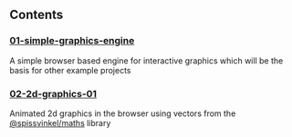 ## Contents

### [01-simple-graphics-engine](/examples/01-simple-graphics-engine/)

A simple browser based engine for interactive graphics which will be the basis for other example projects


### [02-2d-graphics-01](/examples/02-2d-graphics-01/)

Animated 2d graphics in the browser using vectors from the
[@spissvinkel/maths](https://github.com/spissvinkel/maths-js) library
